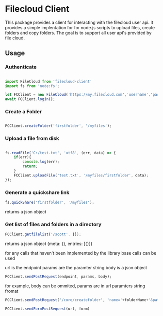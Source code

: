 # Filecloud Client 

This package provides a client for interacting with the filecloud user api. It provides a simple implentation for for node.js scripts to upload files, create folders and copy folders. The goal is to support all user api's provided by file cloud. 

## Usage 


### Authenticate

```javascript 

import FileCloud from 'filecloud-client'
import fs from 'node:fs';

let FCClient = new FileCloud('https://my.filecloud.com','username','password');
await FCClient.login(); 

```

### Create a Folder

```javascript

FCClient.createFolder('firstfolder', '/myfiles');

```


### Upload a file from disk 

```javascript

fs.readFile('C:/test.txt', 'utf8', (err, data) => {
    if(err){
        console.log(err);
        return;
    }
    FCClient.uploadFile('test.txt', '/myfiles/firstfolder', data);
});

```


### Generate a quickshare link

```javascript
fs.quickShare('firstfolder', '/myfiles');
```

returns a json object 


### Get list of files and folders in a directory 

```javascript
FCClient.getfilelist('/scott', {});
```

returns a json object 
{meta: {}, entries: [{}]}

for any calls that haven't been implemented by the library base calls can be used

url is the endpoint
params are the paramter string 
body is a json object 

```javascript
FCClient.sendPostRequest(endpoint, params, body); 
```

for example, body can be ommited, params are in url paramters string fromat

```javascript
FCClient.sendPostRequest('/core/createfolder', 'name='+folderName+'&path='+path)
```


```javascript
FCClient.sendFormPostRequest(url, form)
```

